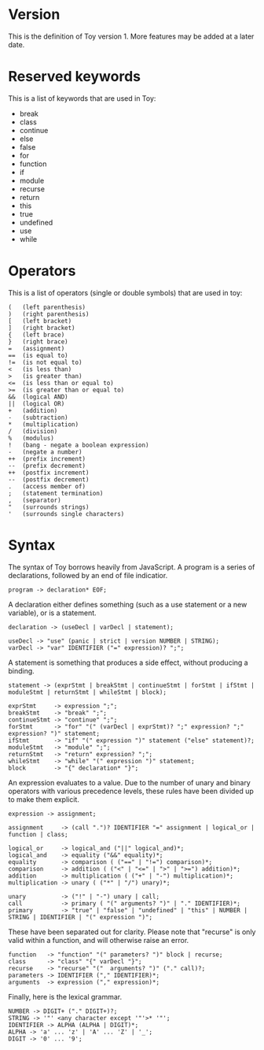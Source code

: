 # Version

This is the definition of Toy version 1. More features may be added at a later date.

# Reserved keywords

This is a list of keywords that are used in Toy:

* break
* class
* continue
* else
* false
* for
* function
* if
* module
* recurse
* return
* this
* true
* undefined
* use
* while

# Operators

This is a list of operators (single or double symbols) that are used in toy:

```
(   (left parenthesis)
)   (right parenthesis)
[   (left bracket)
]   (right bracket)
{   (left brace)
}   (right brace)
=   (assignment)
==  (is equal to)
!=  (is not equal to)
<   (is less than)
>   (is greater than)
<=  (is less than or equal to)
>=  (is greater than or equal to)
&&  (logical AND)
||  (logical OR)
+   (addition)
-   (subtraction)
*   (multiplication)
/   (division)
%   (modulus)
!   (bang - negate a boolean expression)
-   (negate a number)
++  (prefix increment)
--  (prefix decrement)
++  (postfix increment)
--  (postfix decrement)
.   (access member of)
;   (statement termination)
,   (separator)
"   (surrounds strings)
'   (surrounds single characters)
```

# Syntax

The syntax of Toy borrows heavily from JavaScript. A program is a series of declarations, followed by an end of file indicatior.

```
program -> declaration* EOF;
```

A declaration either defines something (such as a use statement or a new variable), or is a statement.

```
declaration -> (useDecl | varDecl | statement);

useDecl -> "use" (panic | strict | version NUMBER | STRING);
varDecl -> "var" IDENTIFIER ("=" expression)? ";";
```

A statement is something that produces a side effect, without producing a binding.

```
statement -> (exprStmt | breakStmt | continueStmt | forStmt | ifStmt | moduleStmt | returnStmt | whileStmt | block);

exprStmt     -> expression ";";
breakStmt    -> "break" ";";
continueStmt -> "continue" ";";
forStmt      -> "for" "(" (varDecl | exprStmt)? ";" expression? ";" expression? ")" statement;
ifStmt       -> "if" "(" expression ")" statement ("else" statement)?;
moduleStmt   -> "module" ";";
returnStmt   -> "return" expression? ";";
whileStmt    -> "while" "(" expression ")" statement;
block        -> "{" declaration* "}";
```

An expression evaluates to a value. Due to the number of unary and binary operators with various precedence levels, these rules have been divided up to make them explicit.

```
expression -> assignment;

assignment     -> (call ".")? IDENTIFIER "=" assignment | logical_or | function | class;

logical_or     -> logical_and ("||" logical_and)*;
logical_and    -> equality ("&&" equality)*;
equality       -> comparison ( ("==" | "!=") comparison)*;
comparison     -> addition ( ("<" | "<=" | ">" | ">=") addition)*;
addition       -> multiplication ( ("+" | "-") multiplication)*;
multiplication -> unary ( ("*" | "/") unary)*;

unary          -> ("!" | "-") unary | call;
call           -> primary ( "(" arguments? ")" | "." IDENTIFIER)*;
primary        -> "true" | "false" | "undefined" | "this" | NUMBER | STRING | IDENTIFIER | "(" expression ")";
```

These have been separated out for clarity. Please note that "recurse" is only valid within a function, and will otherwise raise an error.

```
function   -> "function" "(" parameters? ")" block | recurse;
class      -> "class" "{" varDecl "}";
recurse    -> "recurse" "("  arguments? ")" ("." call)?;
parameters -> IDENTIFIER ("," IDENTIFIER)*;
arguments  -> expression ("," expression)*;
```

Finally, here is the lexical grammar.

```
NUMBER -> DIGIT+ ("." DIGIT+)?;
STRING -> '"' <any character except '"'>* '"';
IDENTIFIER -> ALPHA (ALPHA | DIGIT)*;
ALPHA -> 'a' ... 'z' | 'A' ... 'Z' | '_';
DIGIT -> '0' ... '9';
```

